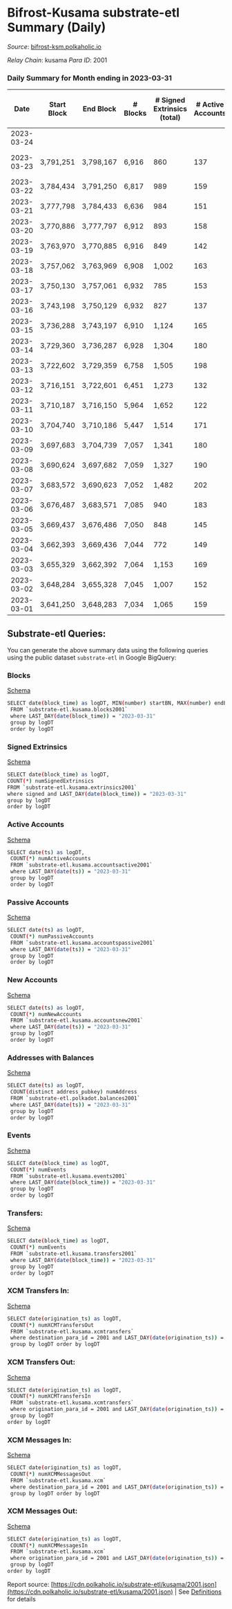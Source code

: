# Bifrost-Kusama substrate-etl Summary (Daily)

_Source_: [bifrost-ksm.polkaholic.io](https://bifrost-ksm.polkaholic.io)

*Relay Chain*: kusama
*Para ID*: 2001



### Daily Summary for Month ending in 2023-03-31


| Date | Start Block | End Block | # Blocks  | # Signed Extrinsics (total) | # Active Accounts | # Passive | # New | # Addresses with Balances | # Events | # Transfers | # XCM Transfers In | # XCM Transfers Out | # XCM In | # XCM Out | Issues | 
| ---- | ----------- | --------- | --------  | --------------------------- | ----------------- | --------- | ----- | ------------------------- | -------- | ----------- | ------------------ | ------------------- | -------- | --------- | ------ |
| 2023-03-24 |  |  |   |  |  |  |  |  |  |   |   |   |  |  |  |
| 2023-03-23 | 3,791,251 | 3,798,167 | 6,916  | 860 | 137 | 504 | 6 | 101,219 | 45,215 | 11,883 ($131,583.69) | 54 ($7,367.11) | 34 ($29,981.15) | 58 | 66 | 1 missing (0.01%) |
| 2023-03-22 | 3,784,434 | 3,791,250 | 6,817  | 989 | 159 | 494 | 7 | 101,213 | 45,883 | 11,698 ($199,856.15) | 84 ($8,375.33) | 67 ($19,185.10) | 82 | 100 |  |
| 2023-03-21 | 3,777,798 | 3,784,433 | 6,636  | 984 | 151 | 499 | 3 | 101,206 | 44,889 | 11,708 ($199,068.88) | 67 ($8,902.85) | 43 ($13,583.66) | 73 | 73 |  |
| 2023-03-20 | 3,770,886 | 3,777,797 | 6,912  | 893 | 158 | 495 | 4 | 101,205 | 46,984 | 12,746 ($155,670.26) | 49 ($7,813.22) | 34 ($23,054.26) | 51 | 67 |  |
| 2023-03-19 | 3,763,970 | 3,770,885 | 6,916  | 849 | 142 | 500 | 11 | 101,204 | 46,504 | 12,601 ($116,327.93) | 65 ($5,456.45) | 38 ($7,961.87) | 65 | 68 |  |
| 2023-03-18 | 3,757,062 | 3,763,969 | 6,908  | 1,002 | 163 | 499 | 3 | 101,193 | 46,617 | 12,206 ($193,509.23) | 77 ($24,102.07) | 67 ($47,794.42) | 81 | 101 |  |
| 2023-03-17 | 3,750,130 | 3,757,061 | 6,932  | 785 | 153 | 495 | 5 | 101,191 | 46,163 | 12,949 ($187,819.60) | 64 ($25,937.00) | 63 ($61,034.26) | 69 | 67 |  |
| 2023-03-16 | 3,743,198 | 3,750,129 | 6,932  | 827 | 137 | 499 | 7 | 101,186 | 44,444 | 11,741 ($149,003.95) | 72 ($8,265.77) | 58 ($6,399.86) | 75 | 83 |  |
| 2023-03-15 | 3,736,288 | 3,743,197 | 6,910  | 1,124 | 165 | 510 | 10 | 101,181 | 49,505 | 13,136 ($877,794.33) | 95 ($9,793.36) | 74 ($18,114.94) | 95 | 120 |  |
| 2023-03-14 | 3,729,360 | 3,736,287 | 6,928  | 1,304 | 180 | 507 | 7 | 101,171 | 49,256 | 12,371 ($206,359.09) | 103 ($25,304.46) | 78 ($18,470.84) | 107 | 126 |  |
| 2023-03-13 | 3,722,602 | 3,729,359 | 6,758  | 1,505 | 198 | 492 | 11 | 101,166 | 49,230 | 11,717 ($451,503.85) | 80 ($17,671.67) | 64 ($13,029.21) | 81 | 105 |  |
| 2023-03-12 | 3,716,151 | 3,722,601 | 6,451  | 1,273 | 132 | 477 |  | 101,155 | 44,769 | 10,587 ($129,666.52) | 59 ($15,202.97) | 53 ($9,094.08) | 62 | 58 |  |
| 2023-03-11 | 3,710,187 | 3,716,150 | 5,964  | 1,652 | 122 | 471 | 5 | 101,157 | 43,983 | 9,416 ($395,963.53) | 109 ($19,065.80) | 107 ($12,370.56) | 112 | 111 |  |
| 2023-03-10 | 3,704,740 | 3,710,186 | 5,447  | 1,514 | 171 | 525 | 6 | 101,152 | 39,969 | 8,868 ($553,208.25) | 82 ($13,321.34) | 65 ($23,924.74) | 82 | 74 |  |
| 2023-03-09 | 3,697,683 | 3,704,739 | 7,057  | 1,341 | 180 | 511 | 12 | 101,147 | 51,301 | 13,215 ($520,450.93) | 104 ($11,773.61) | 91 ($42,751.81) | 104 | 128 |  |
| 2023-03-08 | 3,690,624 | 3,697,682 | 7,059  | 1,327 | 190 | 521 | 5 | 101,138 | 51,007 | 12,980 ($668,264.97) | 87 ($9,839.90) | 69 ($23,579.39) | 88 | 115 |  |
| 2023-03-07 | 3,683,572 | 3,690,623 | 7,052  | 1,482 | 202 | 511 | 6 | 101,136 | 52,149 | 13,093 ($313,058.02) | 162 ($18,796.16) | 136 ($19,554.18) | 166 | 200 |  |
| 2023-03-06 | 3,676,487 | 3,683,571 | 7,085  | 940 | 183 | 585 | 19 | 101,131 | 45,998 | 12,092 ($160,276.80) | 72 ($8,991.52) | 47 ($9,100.80) | 72 | 86 |  |
| 2023-03-05 | 3,669,437 | 3,676,486 | 7,050  | 848 | 145 | 502 | 6 | 101,114 | 46,258 | 12,883 ($163,504.74) | 62 ($10,655.28) | 47 ($9,441.26) | 62 | 77 |  |
| 2023-03-04 | 3,662,393 | 3,669,436 | 7,044  | 772 | 149 | 503 | 9 | 101,108 | 45,380 | 12,806 ($121,283.66) | 48 ($14,615.62) | 35 ($6,609.93) | 48 | 55 |  |
| 2023-03-03 | 3,655,329 | 3,662,392 | 7,064  | 1,153 | 169 | 503 | 10 | 101,100 | 49,510 | 13,063 ($258,823.14) | 96 ($45,072.98) | 90 ($14,638.73) | 99 | 141 |  |
| 2023-03-02 | 3,648,284 | 3,655,328 | 7,045  | 1,007 | 152 | 513 | 11 | 101,091 | 45,703 | 11,608 ($133,599.70) | 52 ($8,070.81) | 41 ($16,347.37) | 53 | 104 |  |
| 2023-03-01 | 3,641,250 | 3,648,283 | 7,034  | 1,065 | 159 | 510 | 5 | 101,080 | 48,024 | 12,698 ($185,575.91) | 46 ($18,408.71) | 25 ($8,173.75) | 50 | 83 |  |

## Substrate-etl Queries:
You can generate the above summary data using the following queries using the public dataset `substrate-etl` in Google BigQuery:


### Blocks 

[Schema](https://github.com/colorfulnotion/substrate-etl/blob/main/schema/blocks.json)

```bash
SELECT date(block_time) as logDT, MIN(number) startBN, MAX(number) endBN, COUNT(*) numBlocks 
 FROM `substrate-etl.kusama.blocks2001`  
 where LAST_DAY(date(block_time)) = "2023-03-31" 
 group by logDT 
 order by logDT
```

### Signed Extrinsics 

[Schema](https://github.com/colorfulnotion/substrate-etl/blob/main/schema/extrinsics.json)

```bash
SELECT date(block_time) as logDT, 
COUNT(*) numSignedExtrinsics 
FROM `substrate-etl.kusama.extrinsics2001`  
where signed and LAST_DAY(date(block_time)) = "2023-03-31" 
group by logDT 
order by logDT
```

### Active Accounts 

[Schema](https://github.com/colorfulnotion/substrate-etl/blob/main/schema/accountsactive.json)

```bash
SELECT date(ts) as logDT, 
 COUNT(*) numActiveAccounts 
 FROM `substrate-etl.kusama.accountsactive2001` 
 where LAST_DAY(date(ts)) = "2023-03-31" 
 group by logDT 
 order by logDT
```

### Passive Accounts 

[Schema](https://github.com/colorfulnotion/substrate-etl/blob/main/schema/accountspassive.json)

```bash
SELECT date(ts) as logDT, 
 COUNT(*) numPassiveAccounts 
 FROM `substrate-etl.kusama.accountspassive2001` 
 where LAST_DAY(date(ts)) = "2023-03-31" 
 group by logDT 
 order by logDT
```

### New Accounts 

[Schema](https://github.com/colorfulnotion/substrate-etl/blob/main/schema/accountsnew.json)

```bash
SELECT date(ts) as logDT, 
 COUNT(*) numNewAccounts 
 FROM `substrate-etl.kusama.accountsnew2001` 
 where LAST_DAY(date(ts)) = "2023-03-31" 
 group by logDT
 order by logDT
```

### Addresses with Balances 

[Schema](https://github.com/colorfulnotion/substrate-etl/blob/main/schema/balances.json)

```bash
SELECT date(ts) as logDT,
 COUNT(distinct address_pubkey) numAddress 
 FROM `substrate-etl.polkadot.balances2001` 
 where LAST_DAY(date(ts)) = "2023-03-31" 
 group by logDT 
 order by logDT
```

### Events 

[Schema](https://github.com/colorfulnotion/substrate-etl/blob/main/schema/events.json)

```bash
SELECT date(block_time) as logDT, 
 COUNT(*) numEvents 
 FROM `substrate-etl.kusama.events2001` 
 where LAST_DAY(date(block_time)) = "2023-03-31" 
 group by logDT 
 order by logDT
```

### Transfers:

[Schema](https://github.com/colorfulnotion/substrate-etl/blob/main/schema/transfers.json)

```bash
SELECT date(block_time) as logDT, 
 COUNT(*) numEvents 
 FROM `substrate-etl.kusama.transfers2001` 
 where LAST_DAY(date(block_time)) = "2023-03-31" 
 group by logDT 
 order by logDT
```

### XCM Transfers In: 

[Schema](https://github.com/colorfulnotion/substrate-etl/blob/main/schema/xcmtransfers.json)

```bash
SELECT date(origination_ts) as logDT, 
 COUNT(*) numXCMTransfersOut 
 FROM `substrate-etl.kusama.xcmtransfers` 
 where destination_para_id = 2001 and LAST_DAY(date(origination_ts)) = "2023-03-31" 
 group by logDT order by logDT
```

### XCM Transfers Out: 

[Schema](https://github.com/colorfulnotion/substrate-etl/blob/main/schema/xcmtransfers.json)

```bash
SELECT date(origination_ts) as logDT, 
 COUNT(*) numXCMTransfersIn 
 FROM `substrate-etl.kusama.xcmtransfers` 
 where origination_para_id = 2001 and LAST_DAY(date(origination_ts)) = "2023-03-31" 
 group by logDT 
order by logDT
```

### XCM Messages In: 

[Schema](https://github.com/colorfulnotion/substrate-etl/blob/main/schema/xcm.json)

```bash
SELECT date(origination_ts) as logDT, 
 COUNT(*) numXCMMessagesOut 
 FROM `substrate-etl.kusama.xcm` 
 where destination_para_id = 2001 and LAST_DAY(date(origination_ts)) = "2023-03-31" 
 group by logDT order by logDT
```

### XCM Messages Out: 

[Schema](https://github.com/colorfulnotion/substrate-etl/blob/main/schema/xcm.json)

```bash
SELECT date(origination_ts) as logDT, 
 COUNT(*) numXCMMessagesIn 
 FROM `substrate-etl.kusama.xcm` 
 where origination_para_id = 2001 and LAST_DAY(date(origination_ts)) = "2023-03-31" 
 group by logDT 
order by logDT
```


Report source: [https://cdn.polkaholic.io/substrate-etl/kusama/2001.json](https://cdn.polkaholic.io/substrate-etl/kusama/2001.json) | See [Definitions](/DEFINITIONS.md) for details
